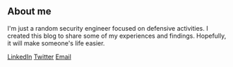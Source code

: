 ## About me
I'm just a random security engineer focused on defensive activities. I created this blog to share some of my experiences and findings. Hopefully, it will make someone's life easier.

[LinkedIn]()
[Twitter]()
[Email]()
